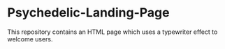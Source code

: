 # Psychedelic-Landing-Page
This repository contains an HTML page which uses a typewriter effect to welcome users.

